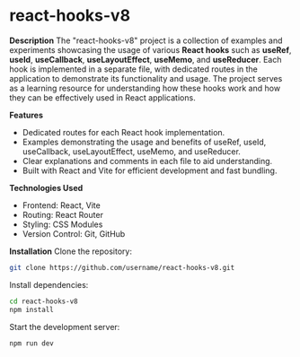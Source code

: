 # react-hooks-v8

**Description**
The "react-hooks-v8" project is a collection of examples and experiments showcasing the usage of various **React hooks** such as **useRef**, **useId**, **useCallback**, **useLayoutEffect**, **useMemo**, and **useReducer**. Each hook is implemented in a separate file, with dedicated routes in the application to demonstrate its functionality and usage. The project serves as a learning resource for understanding how these hooks work and how they can be effectively used in React applications.

**Features**
- Dedicated routes for each React hook implementation.
- Examples demonstrating the usage and benefits of useRef, useId, useCallback, useLayoutEffect, useMemo, and useReducer.
- Clear explanations and comments in each file to aid understanding.
- Built with React and Vite for efficient development and fast bundling.

**Technologies Used**
- Frontend: React, Vite
- Routing: React Router
- Styling: CSS Modules
- Version Control: Git, GitHub

**Installation**
Clone the repository:
```bash
git clone https://github.com/username/react-hooks-v8.git
```

Install dependencies:
```bash
cd react-hooks-v8
npm install
```

Start the development server:
```bash
npm run dev
```
